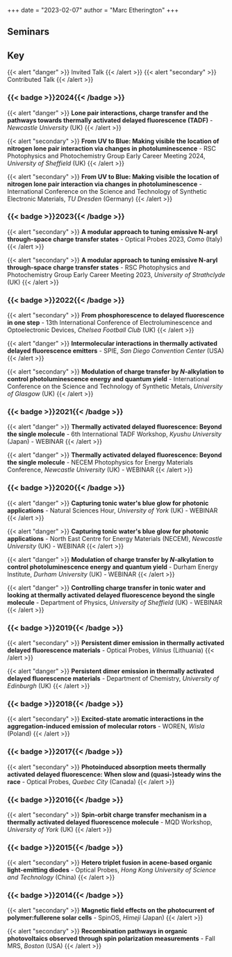 
+++
date = "2023-02-07"
author = "Marc Etherington"
+++
<h2>Seminars</h2>
<h2> Key </h2>
{{< alert "danger" >}}
Invited Talk
{{< /alert >}}
{{< alert "secondary" >}}
Contributed Talk
{{< /alert >}}


<h3>{{< badge >}}2024{{< /badge >}}</h3>

{{< alert "danger" >}}
**Lone pair interactions, charge transfer and the pathways towards thermally activated delayed fluorescence (TADF)** - _Newcastle University_ (UK)
{{< /alert >}}

{{< alert "secondary" >}}
**From UV to Blue: Making visible the location of nitrogen lone pair interaction via changes in photoluminescence** - RSC Photophysics and Photochemistry Group Early Career Meeting 2024, _University of Sheffield_ (UK)
{{< /alert >}}

{{< alert "secondary" >}}
**From UV to Blue: Making visible the location of nitrogen lone pair interaction via changes in photoluminescence** - International Conference on the Science and Technology of Synthetic Electronic Materials, _TU Dresden_ (Germany)
{{< /alert >}}

<h3>{{< badge >}}2023{{< /badge >}}</h3>

{{< alert "secondary" >}}
**A modular approach to tuning emissive N-aryl through-space charge transfer states** - Optical Probes 2023, _Como_ (Italy)
{{< /alert >}}  
  
{{< alert "secondary" >}}
**A modular approach to tuning emissive N-aryl through-space charge transfer states** - RSC Photophysics and Photochemistry Group Early Career Meeting 2023, _University of Strathclyde_ (UK)
{{< /alert >}}

<h3>{{< badge >}}2022{{< /badge >}}</h3>

{{< alert "secondary" >}}
**From phosphorescence to delayed fluorescence in one step** - 13th International Conference of Electroluminescence and Optoelectronic Devices, _Chelsea Football Club_ (UK)
{{< /alert >}}
  
{{< alert "danger" >}}
**Intermolecular interactions in thermally activated delayed fluorescence emitters** - SPIE, _San Diego Convention Center_ (USA)
{{< /alert >}}  
  
{{< alert "secondary" >}}
**Modulation of charge transfer by _N_-alkylation to control photoluminescence energy and quantum yield** - International Conference on the Science and Technology of Synthetic Metals, _University of Glasgow_ (UK)
{{< /alert >}}
  
<h3>{{< badge >}}2021{{< /badge >}}</h3>
  
{{< alert "danger" >}}
**Thermally activated delayed fluorescence: Beyond the single molecule** - 6th International TADF Workshop, _Kyushu University_ (Japan) - WEBINAR
{{< /alert >}}  
  
{{< alert "danger" >}}
**Thermally activated delayed fluorescence: Beyond the single molecule** - NECEM Photophysics for Energy Materials Conference, _Newcastle University_ (UK) - WEBINAR
{{< /alert >}} 

<h3>{{< badge >}}2020{{< /badge >}}</h3>
  
{{< alert "danger" >}}
**Capturing tonic water's blue glow for photonic applications** - Natural Sciences Hour, _University of York_ (UK) - WEBINAR
{{< /alert >}} 
  
{{< alert "danger" >}}
**Capturing tonic water's blue glow for photonic applications** - North East Centre for Energy Materials (NECEM), _Newcastle University_ (UK) - WEBINAR
{{< /alert >}} 
  
{{< alert "danger" >}}
**Modulation of charge transfer by _N_-alkylation to control photoluminescence energy and quantum yield** - Durham Energy Institute, _Durham University_ (UK) - WEBINAR
{{< /alert >}}
  
{{< alert "danger" >}}
**Controlling charge transfer in tonic water and looking at thermally activated delayed fluorescence beyond the single molecule** - Department of Physics, _University of Sheffield_ (UK) - WEBINAR
{{< /alert >}}
  
<h3>{{< badge >}}2019{{< /badge >}}</h3>

{{< alert "secondary" >}}
**Persistent dimer emission in thermally activated delayed fluorescence materials** - Optical Probes, _Vilnius_ (Lithuania)
{{< /alert >}}  
  
{{< alert "danger" >}}
**Persistent dimer emission in thermally activated delayed fluorescence materials** - Department of Chemistry, _University of Edinburgh_ (UK)
{{< /alert >}}
  
<h3>{{< badge >}}2018{{< /badge >}}</h3>

{{< alert "secondary" >}}
**Excited-state aromatic interactions in the aggregation-induced emission of molecular rotors** - WOREN, _Wisla_ (Poland)
{{< /alert >}}
  
<h3>{{< badge >}}2017{{< /badge >}}</h3>

{{< alert "secondary" >}}
**Photoinduced absorption meets thermally activated delayed fluorescence: When slow and (quasi-)steady wins the race** - Optical Probes, _Quebec City_ (Canada)
{{< /alert >}}
  
<h3>{{< badge >}}2016{{< /badge >}}</h3>

{{< alert "secondary" >}}
**Spin-orbit charge transfer mechanism in a thermally activated delayed fluorescence molecule** - MQD Workshop, _University of York_ (UK)
{{< /alert >}}
  
<h3>{{< badge >}}2015{{< /badge >}}</h3>

{{< alert "secondary" >}}
**Hetero triplet fusion in acene-based organic light-emitting diodes** - Optical Probes, _Hong Kong University of Science and Technology_ (China)
{{< /alert >}}
  
<h3>{{< badge >}}2014{{< /badge >}}</h3>

{{< alert "secondary" >}}
**Magnetic field effects on the photocurrent of polymer:fullerene solar cells** - SpinOS, _Himeji_ (Japan)
{{< /alert >}}  
  
{{< alert "secondary" >}}
**Recombination pathways in organic photovoltaics observed through spin polarization measurements** - Fall MRS, _Boston_ (USA)
{{< /alert >}}  
